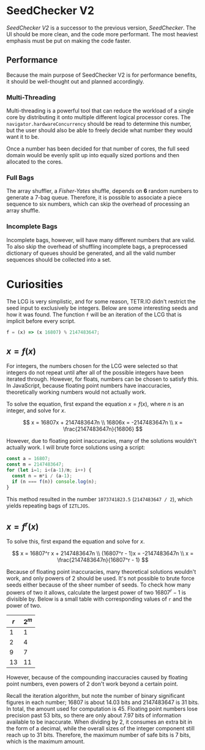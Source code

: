 # SeedChecker V2

*SeedChecker V2* is a successor to the previous version, *SeedChecker*. The UI should be more clean, and the code more performant. The most heaviest emphasis must be put on making the code faster.

## Performance

Because the main purpose of SeedChecker V2 is for performance benefits, it should be well-thought out and planned accordingly.

### Multi-Threading

Multi-threading is a powerful tool that can reduce the workload of a single core by distributing it onto multiple different logical processor cores. The `navigator.hardwareConcurrency` should be read to determine this number, but the user should also be able to freely decide what number they would want it to be.

Once a number has been decided for that number of cores, the full seed domain would be evenly split up into equally sized portions and then allocated to the cores.

### Full Bags

The array shuffler, a *Fisher-Yates* shuffle, depends on **6** random numbers to generate a 7-bag queue. Therefore, it is possible to associate a piece sequence to six numbers, which can skip the overhead of processing an array shuffle.

### Incomplete Bags

Incomplete bags, however, will have many different numbers that are valid. To also skip the overhead of shuffling incomplete bags, a preprocessed dictionary of queues should be generated, and all the valid number sequences should be collected into a set.

# Curiosities

The LCG is very simplistic, and for some reason, TETR.IO didn't restrict the seed input to exclusively be integers. Below are some interesting seeds and how it was found. The function `f` will be an iteration of the LCG that is implicit before every script.

```js
f = (x) => (x 16807) % 2147483647;
```

## $x = f(x)$

For integers, the numbers chosen for the LCG were selected so that integers do not repeat until after all of the possible integers have been iterated through. However, for floats, numbers can be chosen to satisfy this. In JavaScript, because floating point numbers have inaccuracies, theoretically working numbers would not actually work.

To solve the equation, first expand the equation $x = f(x)$, where $n$ is an integer, and solve for $x$.

$$
x = 16807x + 2147483647n \\
16806x = -2147483647n \\
x = \frac{2147483647n}{16806}
$$

However, due to floating point inaccuracies, many of the solutions wouldn't actually work. I will brute force solutions using a script:

```js
const a = 16807;
const m = 2147483647;
for (let i=1; i<(a-1)/m; i++) {
  const n = m*i / (a-1);
  if (n === f(n)) console.log(n);
}
```

This method resulted in the number `1073741823.5` (`2147483647 / 2`), which yields repeating bags of `IZTLJOS`.

## $x = f^r(x)$

To solve this, first expand the equation and solve for $x$.

$$
x = 16807^r x + 2147483647n \\
(16807^r - 1)x = -2147483647n \\
x = \frac{2147483647n}{16807^r - 1}
$$

Because of floating point inaccuracies, many theoretical solutions wouldn't work, and only powers of 2 should be used. It's not possible to brute force seeds either because of the sheer number of seeds. To check how many powers of two it allows, calculate the largest power of two $16807^r-1$ is divisible by. Below is a small table with corresponding values of `r` and the power of two.

| $r$ | $2^m$ |
| - | - |
| 1 | 1 |
| 2 | 4 |
| 9 | 7 |
| 13 | 11 |

However, because of the compounding inaccuracies caused by floating point numbers, even powers of 2 don't work beyond a certain point.

Recall the iteration algorithm, but note the number of binary significant figures in each number; 16807 is about 14.03 bits and 2147483647 is 31 bits. In total, the amount used for computation is 45. Floating point numbers lose precision past 53 bits, so there are only about 7.97 bits of information available to be inaccurate. When dividing by 2, it consumes an extra bit in the form of a decimal, while the overall sizes of the integer component still reach up to 31 bits. Therefore, the maximum number of safe bits is 7 bits, which is the maximum amount.